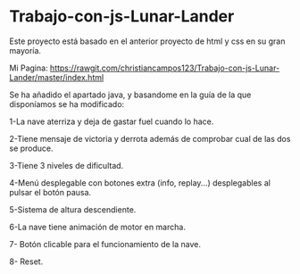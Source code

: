 # Trabajo-con-js-Lunar-Lander

Este proyecto está basado en el anterior proyecto de html y css en su gran mayoría.

Mi Pagina: https://rawgit.com/christiancampos123/Trabajo-con-js-Lunar-Lander/master/index.html

Se ha añadido el apartado java, y basandome en la guía de la que disponíamos se ha modificado:

1-La nave aterriza y deja de gastar fuel cuando lo hace.

2-Tiene mensaje de victoria y derrota además de comprobar cual de las dos se produce.

3-Tiene 3 niveles de dificultad.

4-Menú desplegable con botones extra (info, replay...) desplegables al pulsar el botón pausa.

5-Sistema de altura descendiente.

6-La nave tiene animación de motor en marcha.

7- Botón clicable para el funcionamiento de la nave.

8- Reset.
 
